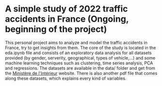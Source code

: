 # A simple study of 2022 traffic accidents in France (Ongoing, beginning of the project)

This personal project aims to analyze and model the traffic accidents in France, try to get insights from them. 
The core of the study is located in the eda.ipynb file and consists of an exploratory data analysis for all datasets provided (by gender, serverity, geographical, types of vehicle,...) and some machine learning techniques such as clustering, time series analysis, PCA and regressions. 
The datasets are available in the data/ folder and get from the [Ministère de l'Intérieur](https://www.data.gouv.fr/en/datasets/bases-de-donnees-annuelles-des-accidents-corporels-de-la-circulation-routiere-annees-de-2005-a-2022/) website. There is also another pdf file that comes along these datasets, which explains every kind of variables. 

